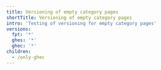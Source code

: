 ```yaml
---
title: Versioning of empty category pages
shortTitle: Versioning of empty category pages
intro: 'Testing of versioning for empty category pages'
versions:
  fpt: '*'
  ghes: '*'
  ghec: '*'
children:
  - /only-ghec
---
```

